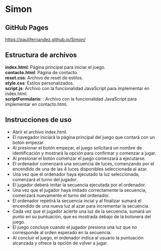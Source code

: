 # Simon

## GitHub Pages

https://paulifernandez.github.io/Simon/

## Estructura de archivos

**index.html**: Página principal para iniciar el juego.<br>
**contacto.html**: Página de contacto.<br>
**reset.css**: Archivo de reset de estilos.<br>
**style.css**: Estilos personalizados.<br>
**script.js**: Archivo con la funcionalidad JavaScript para implementar en index.html.<br>
**scriptFormulario**: : Archivo con la funcionalidad JavaScript para implementar en contacto.html.

## Instrucciones de uso

- Abrir el archivo index.html.
- El navegador iniciará la página principal del juego que contará con un botón empezar.
- Al presionar el botón empezar, el juego solicitará un nombre de identificación y mostrará la opción para confirmar y comenzar a jugar.
- Al presionar el botón comenzar el juego comenzará a ejecutarse.
- El ordenador comenzará una secuencia de luces, comenzando por el encendido de una de las 4 luces disponibles seleccionada al azar.
- Una vez que el ordenador haya ejecutado la luz seleccionada, comenzará el turno del jugador.
- El jugador deberá imitar la secuencia ejecutada por el ordenador.
- Una vez que el jugador haya imitado correctamente la secuencia, comenzará nuevamente el turno del ordenador.
- El ordenador repetirá la secuencia incial y al finalizar sumará el encendido de una nueva luz al azar para incrementar la secuencia.
- Cada vez que el jugador acierte una luz de la secuencia, sumará un punto en su puntuación, que es mostrada debajo de la botonera del juego.
- El juego concluye cuando el jugador presiona una luz que no corresponde al orden esperado en la secuencia.
- Al concluir el juego, el ordenador indica al usuario la puntuación alcanzada y ofrece la opción de volver a jugar.
